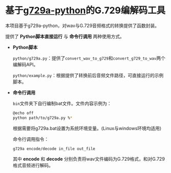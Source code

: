 # 基于[g729a-python](https://github.com/AlexIII/g729a-python)的G.729编解码工具

本项目基于g729a-python，对wav与G.729音频格式的转换提供了函数封装。

提供了 **Python脚本直接运行** 与 **命令行调用** 两种使用方式。

- **Python脚本**

  `python/g729a.py`：提供了`convert_wav_to_g729`和`convert_g729_to_wav`两个编解码API。

  `python/example.py`：根据提供了转换前后音频文件路径，可直接运行的示例脚本。

- **命令行调用**

  `bin`文件夹下自行编制bat文件。文件内容示例为：

  ```sh
  @echo off  
  python path/to/g729a.py %*
  ```

  根据需要将g729a.bat设置为系统环境变量。(Linux与windows环境均适用)

  命令行调用指令：

  ```
  g729a encode/decode in_file out_file
  ```

  其中  **encode** 和 **decode** 分别负责将wav文件编码为G.729格式，和对G.729格式音频进行解码。

